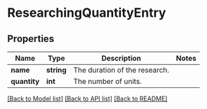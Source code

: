 # ResearchingQuantityEntry

## Properties

Name | Type | Description | Notes
------------ | ------------- | ------------- | -------------
**name** | **string** | The duration of the research. |
**quantity** | **int** | The number of units. |

[[Back to Model list]](../../README.md#documentation-for-models) [[Back to API list]](../../README.md#documentation-for-api-endpoints) [[Back to README]](../../README.md)

